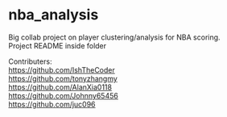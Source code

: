# nba_analysis
Big collab project on player clustering/analysis for NBA scoring.\
Project README inside folder

Contributers:\
https://github.com/IshTheCoder \
https://github.com/tonyzhangmy \
https://github.com/AlanXia0118 \
https://github.com/Johnny65456 \
https://github.com/juc096
